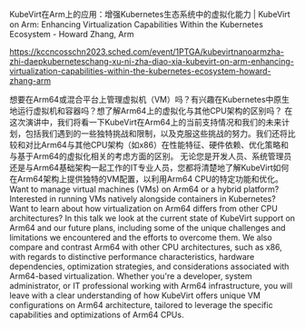 KubeVirt在Arm上的应用：增强Kubernetes生态系统中的虚拟化能力 | KubeVirt on Arm: Enhancing Virtualization Capabilities Within the Kubernetes Ecosystem - Howard Zhang, Arm

https://kccncosschn2023.sched.com/event/1PTGA/kubevirtnanoarmzha-zhi-daepkuberneteschang-xu-ni-zha-diao-xia-kubevirt-on-arm-enhancing-virtualization-capabilities-within-the-kubernetes-ecosystem-howard-zhang-arm

想要在Arm64或混合平台上管理虚拟机（VM）吗？有兴趣在Kubernetes中原生地运行虚拟机和容器吗？想了解Arm64上的虚拟化与其他CPU架构的区别吗？ 在这次演讲中，我们将看一下KubeVirt在Arm64上的当前支持情况和我们的未来计划，包括我们遇到的一些独特挑战和限制，以及克服这些挑战的努力。我们还将比较和对比Arm64与其他CPU架构（如x86）在性能特征、硬件依赖、优化策略和与基于Arm64的虚拟化相关的考虑方面的区别。 无论您是开发人员、系统管理员还是与Arm64基础架构一起工作的IT专业人员，您都将清楚地了解KubeVirt如何在Arm64架构上提供独特的VM配置，以利用Arm64 CPU的特定功能和优化。 
Want to manage virtual machines (VMs) on Arm64 or a hybrid platform? Interested in running VMs natively alongside containers in Kubernetes? Want to learn about how virtualization on Arm64 differs from other CPU architectures? In this talk we look at the current state of KubeVirt support on Arm64 and our future plans, including some of the unique challenges and limitations we encountered and the efforts to overcome them. We also compare and contrast Arm64 with other CPU architectures, such as x86, with regards to distinctive performance characteristics, hardware dependencies, optimization strategies, and considerations associated with Arm64-based virtualization. Whether you're a developer, system administrator, or IT professional working with Arm64 infrastructure, you will leave with a clear understanding of how KubeVirt offers unique VM configurations on Arm64 architecture, tailored to leverage the specific capabilities and optimizations of Arm64 CPUs.
